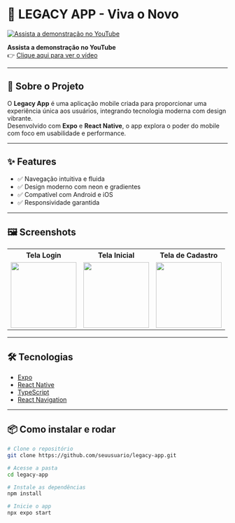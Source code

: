 # 📱 LEGACY APP - Viva o Novo

[![Assista a demonstração no YouTube](https://i.imgur.com/WQnjaYY.jpeg)](https://www.youtube.com/shorts/eW7yIPhgGuM)

**Assista a demonstração no YouTube**  
👉 [Clique aqui para ver o vídeo](https://www.youtube.com/shorts/eW7yIPhgGuM)

---

## 🚀 Sobre o Projeto

O **Legacy App** é uma aplicação mobile criada para proporcionar uma experiência única aos usuários, integrando tecnologia moderna com design vibrante.  
Desenvolvido com **Expo** e **React Native**, o app explora o poder do mobile com foco em usabilidade e performance.

---

## ✨ Features

- ✅ Navegação intuitiva e fluida  
- ✅ Design moderno com neon e gradientes  
- ✅ Compatível com Android e iOS  
- ✅ Responsividade garantida  

---

## 🖼️ Screenshots

<table>
  <tr>
    <th>Tela Login</th>
    <th>Tela Inicial</th>
    <th>Tela de Cadastro</th>
  </tr>
  <tr>
    <td><img src="https://i.imgur.com/tZY7EEm.png" width="150"></td>
    <td><img src="https://i.imgur.com/WEW4J2E.png" width="150"></td>
    <td><img src="https://i.imgur.com/qf7La0F.png" width="150"></td>
  </tr>
</table>

---

## 🛠️ Tecnologias

- [Expo](https://expo.dev/)  
- [React Native](https://reactnative.dev/)  
- [TypeScript](https://www.typescriptlang.org/)  
- [React Navigation](https://reactnavigation.org/)  

---

## 📦 Como instalar e rodar

```bash
# Clone o repositório
git clone https://github.com/seuusuario/legacy-app.git

# Acesse a pasta
cd legacy-app

# Instale as dependências
npm install

# Inicie o app
npx expo start

